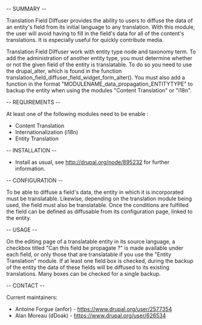 
-- SUMMARY --

Translation Field Diffuser provides the ability to users to diffuse the data of
an entity's field from its initial language to any translation.
With this module, the user will avoid having to fill in the field's data for
all of the content's translations.
It is especially useful for quickly contribute media.

Translation Field Diffuser work with entity type node and taxonomy term.
To add the administration of another entity type, you must determine whether
or not the given field of the entity is translatable.
To do so you need to use the drupal_alter, which is found in
the function translation_field_diffuser_field_widget_form_alter().
You must also add a function in the format
"MODULENAME_data_propagation_ENTITYTYPE" to backup the entity
when using the modules "Content Translation" or "i18n".


-- REQUIREMENTS --

At least one of the following modules need to be enable :
 - Content Translation
 - Internationalization (i18n)
 - Entity Translation


-- INSTALLATION --

* Install as usual, see http://drupal.org/node/895232 for further information.


-- CONFIGURATION --

To be able to diffuse a field's data, the entity in which it is incorporated
must be translatable.
Likewise, depending on the translation module being used, the field
must also be translatable.
Once the conditions are fulfilled the field can be defined as diffusable
from its configuration page, linked to the entity.


-- USAGE --

On the editing page of a translatable entity in its source language,
a checkbox titled "Can this field be propagate ?" is made available
under each field, or only those that are translatable
if you use the "Entity Translation" module.
If at least one field box is checked, during the backup of the entity
the data of these fields will be diffused to its existing translations.
Many boxes can be checked for a single backup.


-- CONTACT --

Current maintainers:
* Antoine Forgue (anfor) - https://www.drupal.org/user/2577354
* Alan Moreau (dDoak)    - https://www.drupal.org/user/626534
